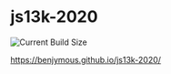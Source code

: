 # js13k-2020



![Current Build Size](https://benjymous.github.io/js13k-2020/badge.svg "Build Size")

https://benjymous.github.io/js13k-2020/

